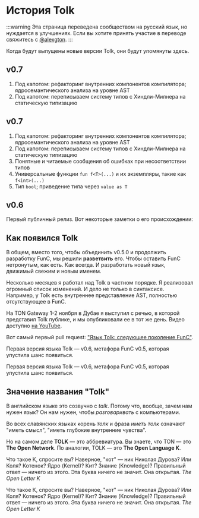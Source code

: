 # История Tolk

:::warning
Эта страница переведена сообществом на русский язык, но нуждается в улучшениях. Если вы хотите принять участие в переводе свяжитесь с [@alexgton](https://t.me/alexgton).
:::

Когда будут выпущены новые версии Tolk, они будут упомянуты здесь.

## v0.7

1. Под капотом: рефакторинг внутренних компонентов компилятора; ядро ​​семантического анализа на уровне AST
2. Под капотом: переписываем систему типов с Хиндли-Милнера на статическую типизацию

## v0.7

1. Под капотом: рефакторинг внутренних компонентов компилятора; ядро ​​семантического анализа на уровне AST
2. Под капотом: переписываем систему типов с Хиндли-Милнера на статическую типизацию
3. Понятные и читаемые сообщения об ошибках при несоответствии типов
4. Универсальные функции `fun f<T>(...)` и их экземпляры, такие как `f<int>(...)`
5. Тип `bool`; приведение типа через `value as T`

## v0.6

Первый публичный релиз. Вот некоторые заметки о его происхождении:

## Как появился Tolk

В общем, вместо того, чтобы объединить v0.5.0 и продолжить разработку FunC, мы решили **разветвить** его.
Чтобы оставить FunC нетронутым, как есть. Как всегда. И разработать новый язык, движимый свежим и новым именем.

Несколько месяцев я работал над Tolk в частном порядке. Я реализовал огромный список изменений.
И дело не только в синтаксисе. Например, у Tolk есть внутреннее представление AST, полностью отсутствующее в FunC.

На TON Gateway 1-2 ноября в Дубае я выступил с речью, в которой представил Tolk публике, и мы опубликовали ее в тот же день. Видео доступно [на YouTube](https://www.youtube.com/watch?v=Frq-HUYGdbI).

Вот самый первый pull request: ["Язык Tolk: следующее поколение FunC"](https://github.com/ton-blockchain/ton/pull/1345).

Первая версия языка Tolk — v0.6, метафора FunC v0.5, которая упустила шанс появиться.

Первая версия языка Tolk — v0.6, метафора FunC v0.5, которая упустила шанс появиться.

## Значение названия "Tolk"

В английском языке это созвучно с *talk*. Потому что, вообще, зачем нам нужен язык? Он нам нужен, чтобы *разговаривать* с компьютерами.

Во всех славянских языках корень *толк* и фраза *иметь толк* означают "иметь смысл", "иметь глубокие внутренние чувства".

Но на самом деле **TOLK** — это аббревиатура.
Вы знаете, что TON — это **The Open Network**.
По аналогии, TOLK — это **The Open Language K**.

Что такое К, спросите вы? Наверное, "кот" — ник Николая Дурова? Или Коля? Котенок? Ядро (Kernel)? Кит? Знание (Knowledge)?
Правильный ответ — ничего из этого. Эта буква ничего не значит. Она открытая.
*The Open Letter K*

Что такое К, спросите вы? Наверное, "кот" — ник Николая Дурова? Или Коля? Котенок? Ядро (Kernel)? Кит? Знание (Knowledge)?
Правильный ответ — ничего из этого. Эта буква ничего не значит. Она открытая.
*The Open Letter K*
